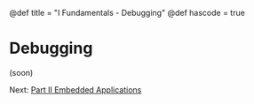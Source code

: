 @def title = "I Fundamentals - Debugging"
@def hascode = true

# Debugging
(soon)

Next: [Part II Embedded Applications](../../part_ii/introduction/)